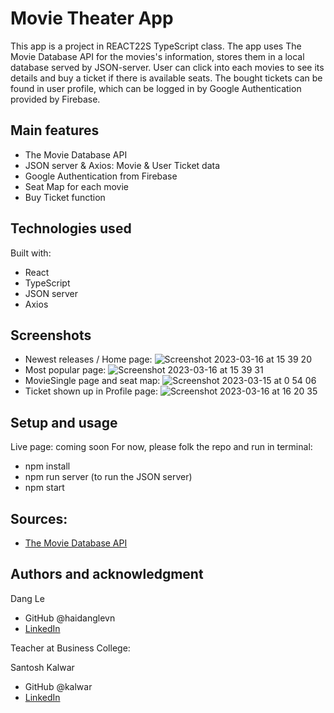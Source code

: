 # Movie Theater App 

This app is a project in REACT22S TypeScript class. The app uses The Movie Database API for the movies's information, stores them in a local database served by JSON-server. User can click into each movies to see its details and buy a ticket if there is available seats. The bought tickets can be found in user profile, which can be logged in by Google Authentication provided by Firebase. 

## Main features
- The Movie Database API
- JSON server & Axios: Movie & User Ticket data
- Google Authentication from Firebase
- Seat Map for each movie
- Buy Ticket function

## Technologies used
Built with: 
- React
- TypeScript
- JSON server
- Axios

## Screenshots
- Newest releases / Home page: 
![Screenshot 2023-03-16 at 15 39 20](https://user-images.githubusercontent.com/24937536/225645577-e2943964-5565-4201-9fa7-c7f7c49f7351.png)
- Most popular page: 
![Screenshot 2023-03-16 at 15 39 31](https://user-images.githubusercontent.com/24937536/225645838-b08c7112-e64d-407a-afba-73379402bf5e.png)
- MovieSingle page and seat map: 
![Screenshot 2023-03-15 at 0 54 06](https://user-images.githubusercontent.com/24937536/225645979-4258b06f-6f5a-4bdd-85e0-4696a87da69c.png)
- Ticket shown up in Profile page: 
![Screenshot 2023-03-16 at 16 20 35](https://user-images.githubusercontent.com/24937536/225646540-2a85032e-b944-4954-bb76-dc25b328d564.png)


## Setup and usage
Live page: coming soon
For now, please folk the repo and run in terminal:
- npm install
- npm run server (to run the JSON server)
- npm start

## Sources: 
- [The Movie Database API](www.themoviedb.org/)

## Authors and acknowledgment
Dang Le
- GitHub @haidanglevn
- [LinkedIn](https://www.linkedin.com/in/dang-le-hai/)

Teacher at Business College: 

Santosh Kalwar
- GitHub @kalwar
- [LinkedIn](https://www.linkedin.com/in/santoshkalwar/)


